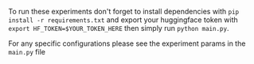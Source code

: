 To run these experiments don't forget to install dependencies with ```pip install -r requirements.txt``` and
export your huggingface token with ```export HF_TOKEN=$YOUR_TOKEN_HERE``` then simply run ```python main.py```.

For any specific configurations please see the experiment params in the ```main.py``` file 
